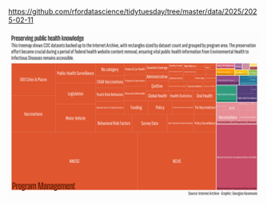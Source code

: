 https://github.com/rfordatascience/tidytuesday/tree/master/data/2025/2025-02-11

![](plots/cdc_datasets.png)
